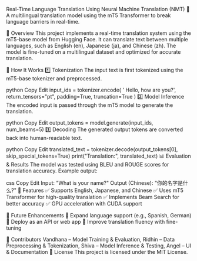 Real-Time Language Translation Using Neural Machine Translation (NMT)
🚀 A multilingual translation model using the mT5 Transformer to break language barriers in real-time.




📌 Overview
This project implements a real-time translation system using the mT5-base model from Hugging Face. It can translate text between multiple languages, such as English (en), Japanese (ja), and Chinese (zh). The model is fine-tuned on a multilingual dataset and optimized for accurate translation.


🚀 How It Works
1️⃣ Tokenization
The input text is first tokenized using the mT5-base tokenizer and preprocessed.

python
Copy
Edit
input_ids = tokenizer.encode(
    '<zh> Hello, how are you?', return_tensors="pt", padding=True, truncation=True
)
2️⃣ Model Inference
The encoded input is passed through the mT5 model to generate the translation.

python
Copy
Edit
output_tokens = model.generate(input_ids, num_beams=5)
3️⃣ Decoding
The generated output tokens are converted back into human-readable text.

python
Copy
Edit
translated_text = tokenizer.decode(output_tokens[0], skip_special_tokens=True)
print("Translation:", translated_text)
📊 Evaluation & Results
The model was tested using BLEU and ROUGE scores for translation accuracy.
Example output:

css
Copy
Edit
Input: "What is your name?"
Output (Chinese): "你的名字是什么?"
📌 Features
✅ Supports English, Japanese, and Chinese
✅ Uses mT5 Transformer for high-quality translation
✅ Implements Beam Search for better accuracy
✅ GPU acceleration with CUDA support

📌 Future Enhancements
🔹 Expand language support (e.g., Spanish, German)
🔹 Deploy as an API or web app
🔹 Improve translation fluency with fine-tuning

📝 Contributors
Vandhana – Model Training & Evaluation,
Ridhin – Data Preprocessing & Tokenization,
Shiva – Model Inference & Testing,
Angel – UI & Documentation
📜 License
This project is licensed under the MIT License.
